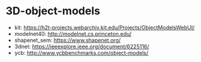 # 3D-object-models

* kit: https://h2t-projects.webarchiv.kit.edu/Projects/ObjectModelsWebUI/
* modelnet40: http://modelnet.cs.princeton.edu/
* shapenet_sem: https://www.shapenet.org/
* 3dnet: https://ieeexplore.ieee.org/document/6225116/
* ycb: http://www.ycbbenchmarks.com/object-models/
